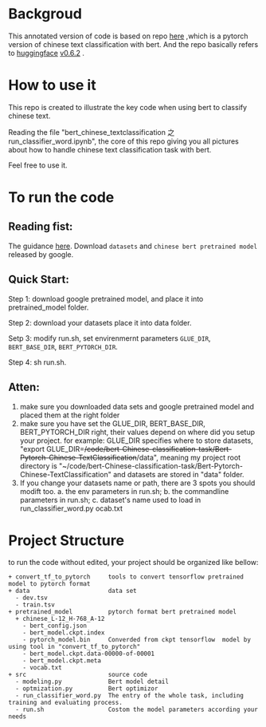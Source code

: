 # Backgroud
This annotated version of code is based on repo [here](https://github.com/xieyufei1993/Bert-Pytorch-Chinese-TextClassification) ,which is a pytorch version of chinese text classification with bert. And the repo basically refers to [huggingface](https://github.com/huggingface/transformers) [v0.6.2](https://github.com/huggingface/transformers/releases/tag/v0.6.2) .

# How to use it 
This repo is created to illustrate the key code when using bert to classify chinese text. 

Reading the file "bert_chinese_textclassification 之 run_classifier_word.ipynb", the core of this repo giving you all pictures about how to handle chinese text classification task with bert. 

Feel free to use it.


  
# To run the code 
## Reading fist:

The guidance [here](https://github.com/xieyufei1993/Bert-Pytorch-Chinese-TextClassification).
Download `datasets` and `chinese bert pretrained model` released by google.

## Quick Start:

Step 1: download google pretrained model, and place it into pretrained_model folder.

Step 2: download your datasets place it into data folder.

Setp 3: modify run.sh, set envirenmernt parameters `GLUE_DIR`, `BERT_BASE_DIR`, `BERT_PYTORCH_DIR`.

Step 4: sh run.sh.


## Atten: 

1. make sure you downloaded data sets and google pretrained model and placed them at the right folder
2. make sure you have set the  GLUE_DIR, BERT_BASE_DIR, BERT_PYTORCH_DIR right, their values depend on where did you setup your project. for example: GLUE_DIR specifies where to store datasets, "export GLUE_DIR=~~/code/bert-Chinese-classification-task/Bert-Pytorch-Chinese-TextClassification~~/data", meaning my project root directory is "~/code/bert-Chinese-classification-task/Bert-Pytorch-Chinese-TextClassification" and datasets are stored in "data" folder.
3. If you change your datasets name or path, there are 3 spots you should modift too. a. the env parameters in run.sh; b. the commandline parameters in run.sh; c. dataset's name used to load in run_classifier_word.py
ocab.txt


# Project Structure
to run the code without edited, your project should be organized like bellow:

```
+ convert_tf_to_pytorch     tools to convert tensorflow pretrained model to pytorch format 
+ data                      data set
  - dev.tsv  
  - train.tsv
+ pretrained_model          pytorch format bert pretrained model
  + chinese_L-12_H-768_A-12
    - bert_config.json                     
    - bert_model.ckpt.index  
    - pytorch_model.bin     Converded from ckpt tensorflow  model by using tool in "convert_tf_to_pytorch"
    - bert_model.ckpt.data-00000-of-00001  
    - bert_model.ckpt.meta   
    - vocab.txt
+ src                       source code 
  - modeling.py             Bert model detail
  - optmization.py          Bert optimizor
  - run_classifier_word.py  The entry of the whole task, including training and evaluating process.
  - run.sh                  Costom the model parameters according your needs
 ```
